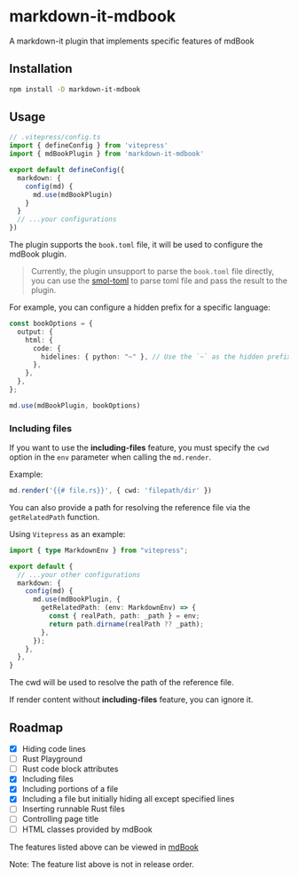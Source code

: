 # markdown-it-mdbook

A markdown-it plugin that implements specific features of mdBook

## Installation

```bash
npm install -D markdown-it-mdbook
```

## Usage

```ts
// .vitepress/config.ts
import { defineConfig } from 'vitepress'
import { mdBookPlugin } from 'markdown-it-mdbook'

export default defineConfig({
  markdown: {
    config(md) {
      md.use(mdBookPlugin)
    }
  }
  // ...your configurations
})
```

The plugin supports the `book.toml` file, it will be used to configure the mdBook plugin.

> Currently, the plugin unsupport to parse the `book.toml` file directly, you can use the [smol-toml](https://github.com/squirrelchat/smol-toml) to parse toml file and pass the result to the plugin.

For example, you can configure a hidden prefix for a specific language:

```ts
const bookOptions = {
  output: {
    html: {
      code: {
        hidelines: { python: "~" }, // Use the `~` as the hidden prefix for Python.
      },
    },
  },
};

md.use(mdBookPlugin, bookOptions)
```


### Including files
If you want to use the **including-files** feature, you must specify the `cwd` option in the `env` parameter when calling the `md.render`.

Example:

```ts
md.render('{{# file.rs}}', { cwd: 'filepath/dir' })
```

You can also provide a path for resolving the reference file via the `getRelatedPath` function.

Using `Vitepress` as an example:

```ts
import { type MarkdownEnv } from "vitepress";

export default {
  // ...your other configurations
  markdown: {
    config(md) {
      md.use(mdBookPlugin, {
        getRelatedPath: (env: MarkdownEnv) => {
          const { realPath, path: _path } = env;
          return path.dirname(realPath ?? _path);
        },
      });
    },
  },
}
```

The cwd will be used to resolve the path of the reference file.

If render content without **including-files** feature, you can ignore it.

## Roadmap
- [x] Hiding code lines
- [ ] Rust Playground
- [ ] Rust code block attributes
- [x] Including files
- [x] Including portions of a file
- [x] Including a file but initially hiding all except specified lines
- [ ] Inserting runnable Rust files
- [ ] Controlling page title
- [ ] HTML classes provided by mdBook

The features listed above can be viewed in [mdBook](https://rust-lang.github.io/mdBook/format/mdbook.html)

Note: The feature list above is not in release order.
